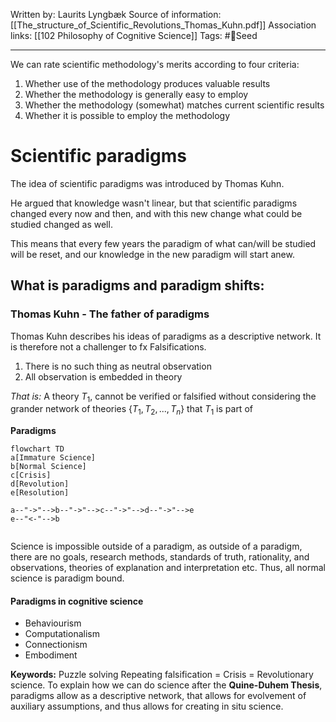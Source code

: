 Written by: Laurits Lyngbæk
Source of information: [[The_structure_of_Scientific_Revolutions_Thomas_Kuhn.pdf]]
Association links: [[102  Philosophy of Cognitive Science]]
Tags: #🌱Seed 
___
We can rate scientific methodology's merits according to four criteria:
1. Whether use of the methodology produces valuable results
2. Whether the methodology is generally easy to employ
3. Whether the methodology (somewhat) matches current scientific results
4. Whether it is possible to employ the methodology
 


# Scientific paradigms
The idea of scientific paradigms was introduced by Thomas Kuhn.

He argued that knowledge wasn't linear, but that scientific paradigms changed every now and then, and with this new change what could be studied changed as well.

This means that every few years the paradigm of what can/will be studied will be reset, and our knowledge in the new paradigm will start anew. 

## What is paradigms and paradigm shifts: 
### Thomas Kuhn - The father of paradigms
Thomas Kuhn describes his ideas of paradigms as a descriptive network. It is therefore not a challenger to fx Falsifications.

1) There is no such thing as neutral observation
2) All observation is embedded in theory

*That is:*
A theory $T_1$, cannot be verified or falsified without considering the grander network of theories {$T_1,T_2, ...,T_n$} that $T_1$ is part of


**Paradigms**
```mermaid
flowchart TD
a[Immature Science]
b[Normal Science]
c[Crisis]
d[Revolution]
e[Resolution]

a--"->"-->b--"->"-->c--"->"-->d--"->"-->e
e--"<-"-->b


```
Science is impossible outside of a paradigm, as outside of a paradigm, there are no goals, research methods, standards of truth, rationality, and observations, theories of explanation and interpretation etc. 
Thus, all normal science is paradigm bound.



#### Paradigms in cognitive science
* Behaviourism
* Computationalism
* Connectionism
* Embodiment




**Keywords:**
Puzzle solving
Repeating falsification = Crisis = Revolutionary science.
To explain how we can do science after the **Quine-Duhem Thesis**, paradigms allow as a descriptive network, that allows for evolvement of auxiliary assumptions, and thus allows for creating in situ science.